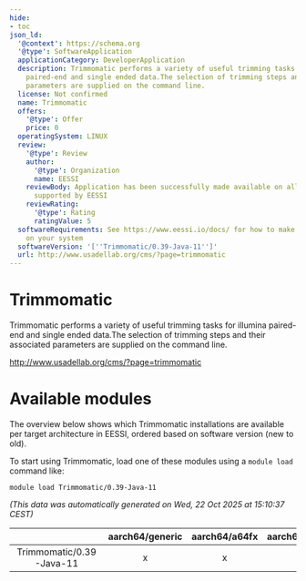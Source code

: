 ```yaml
---
hide:
- toc
json_ld:
  '@context': https://schema.org
  '@type': SoftwareApplication
  applicationCategory: DeveloperApplication
  description: Trimmomatic performs a variety of useful trimming tasks for illumina
    paired-end and single ended data.The selection of trimming steps and their associated
    parameters are supplied on the command line.
  license: Not confirmed
  name: Trimmomatic
  offers:
    '@type': Offer
    price: 0
  operatingSystem: LINUX
  review:
    '@type': Review
    author:
      '@type': Organization
      name: EESSI
    reviewBody: Application has been successfully made available on all architectures
      supported by EESSI
    reviewRating:
      '@type': Rating
      ratingValue: 5
  softwareRequirements: See https://www.eessi.io/docs/ for how to make EESSI available
    on your system
  softwareVersion: '[''Trimmomatic/0.39-Java-11'']'
  url: http://www.usadellab.org/cms/?page=trimmomatic
---
```


Trimmomatic
===========


Trimmomatic performs a variety of useful trimming tasks for illumina paired-end and single ended data.The selection of trimming steps and their associated parameters are supplied on the command line.

http://www.usadellab.org/cms/?page=trimmomatic
# Available modules


The overview below shows which Trimmomatic installations are available per target architecture in EESSI, ordered based on software version (new to old).

To start using Trimmomatic, load one of these modules using a `module load` command like:

```shell
module load Trimmomatic/0.39-Java-11
```

*(This data was automatically generated on Wed, 22 Oct 2025 at 15:10:37 CEST)*

| |aarch64/generic|aarch64/a64fx|aarch64/neoverse_n1|aarch64/neoverse_v1|aarch64/nvidia/grace|x86_64/generic|x86_64/amd/zen2|x86_64/amd/zen3|x86_64/amd/zen4|x86_64/intel/cascadelake|x86_64/intel/haswell|x86_64/intel/icelake|x86_64/intel/sapphirerapids|x86_64/intel/skylake_avx512|
| :---: | :---: | :---: | :---: | :---: | :---: | :---: | :---: | :---: | :---: | :---: | :---: | :---: | :---: | :---: |
|Trimmomatic/0.39-Java-11|x|x|x|x|x|x|x|x|x|x|x|x|x|x|
